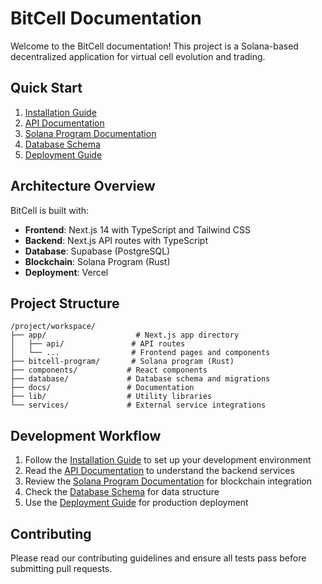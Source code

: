 # BitCell Documentation

Welcome to the BitCell documentation! This project is a Solana-based decentralized application for virtual cell evolution and trading.

## Quick Start

1. [Installation Guide](./installation.md)
2. [API Documentation](./api/README.md)
3. [Solana Program Documentation](./solana/README.md)
4. [Database Schema](./database/README.md)
5. [Deployment Guide](./deployment.md)

## Architecture Overview

BitCell is built with:
- **Frontend**: Next.js 14 with TypeScript and Tailwind CSS
- **Backend**: Next.js API routes with TypeScript
- **Database**: Supabase (PostgreSQL)
- **Blockchain**: Solana Program (Rust)
- **Deployment**: Vercel

## Project Structure

```
/project/workspace/
├── app/                    # Next.js app directory
│   ├── api/               # API routes
│   └── ...                # Frontend pages and components
├── bitcell-program/       # Solana program (Rust)
├── components/           # React components
├── database/             # Database schema and migrations
├── docs/                 # Documentation
├── lib/                  # Utility libraries
└── services/             # External service integrations
```

## Development Workflow

1. Follow the [Installation Guide](./installation.md) to set up your development environment
2. Read the [API Documentation](./api/README.md) to understand the backend services
3. Review the [Solana Program Documentation](./solana/README.md) for blockchain integration
4. Check the [Database Schema](./database/README.md) for data structure
5. Use the [Deployment Guide](./deployment.md) for production deployment

## Contributing

Please read our contributing guidelines and ensure all tests pass before submitting pull requests.
